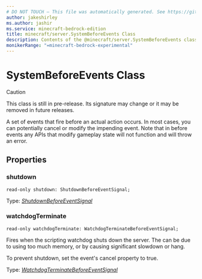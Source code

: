 ```yaml
---
# DO NOT TOUCH — This file was automatically generated. See https://github.com/mojang/minecraftapidocsgenerator to modify descriptions, examples, etc.
author: jakeshirley
ms.author: jashir
ms.service: minecraft-bedrock-edition
title: minecraft/server.SystemBeforeEvents Class
description: Contents of the @minecraft/server.SystemBeforeEvents class.
monikerRange: "=minecraft-bedrock-experimental"
---
```

# SystemBeforeEvents Class

> [!CAUTION]
> This class is still in pre-release.  Its signature may change or it may be removed in future releases.

A set of events that fire before an actual action occurs. In most cases, you can potentially cancel or modify the impending event. Note that in before events any APIs that modify gameplay state will not function and will throw an error.

## Properties

### **shutdown**
`read-only shutdown: ShutdownBeforeEventSignal;`

Type: [*ShutdownBeforeEventSignal*](ShutdownBeforeEventSignal.md)

### **watchdogTerminate**
`read-only watchdogTerminate: WatchdogTerminateBeforeEventSignal;`

Fires when the scripting watchdog shuts down the server. The can be due to using too much memory, or by causing significant slowdown or hang.

To prevent shutdown, set the event's cancel property to true.

Type: [*WatchdogTerminateBeforeEventSignal*](WatchdogTerminateBeforeEventSignal.md)
